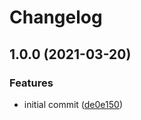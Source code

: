 # Changelog

## 1.0.0 (2021-03-20)


### Features

* initial commit ([de0e150](https://www.github.com/cheminfo/mass-spectrum/commit/de0e1505628f11a076a9a0ccde489bee633ee8d3))
